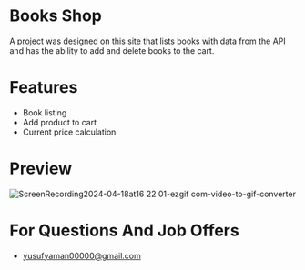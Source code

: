 # Books Shop

A project was designed on this site that lists books with data from the API and has the ability to add and delete books to the cart.

# Features

- Book listing
- Add product to cart
- Current price calculation

# Preview
![ScreenRecording2024-04-18at16 22 01-ezgif com-video-to-gif-converter](https://github.com/yusufyaman07/books_shop/assets/148998418/105fbd47-c678-4201-9601-fb817c7376fb)


# For Questions And Job Offers

- yusufyaman00000@gmail.com
